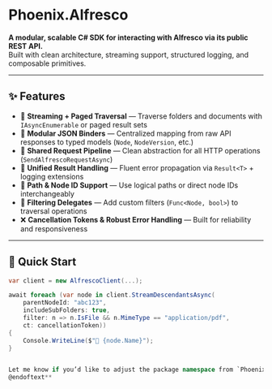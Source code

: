 # Phoenix.Alfresco

**A modular, scalable C# SDK for interacting with Alfresco via its public REST API.**  
Built with clean architecture, streaming support, structured logging, and composable primitives.

---

## ✨ Features

- 🔗 **Streaming + Paged Traversal** — Traverse folders and documents with `IAsyncEnumerable` or paged result sets  
- 🧩 **Modular JSON Binders** — Centralized mapping from raw API responses to typed models (`Node`, `NodeVersion`, etc.)  
- 📡 **Shared Request Pipeline** — Clean abstraction for all HTTP operations (`SendAlfrescoRequestAsync`)  
- 🧠 **Unified Result Handling** — Fluent error propagation via `Result<T>` + logging extensions  
- 📁 **Path & Node ID Support** — Use logical paths or direct node IDs interchangeably  
- 🔎 **Filtering Delegates** — Add custom filters (`Func<Node, bool>`) to traversal operations  
- ❌ **Cancellation Tokens & Robust Error Handling** — Built for reliability and responsiveness

---

## 🚀 Quick Start

```csharp
var client = new AlfrescoClient(...);

await foreach (var node in client.StreamDescendantsAsync(
    parentNodeId: "abc123",
    includeSubFolders: true,
    filter: n => n.IsFile && n.MimeType == "application/pdf",
    ct: cancellationToken))
{
    Console.WriteLine($"📄 {node.Name}");
}


Let me know if you’d like to adjust the package namespace from `Phoenix.CMIS` to `Phoenix.Alfresco` as well—I can help update any file headers or code references accordingly. You’re nearly ready to publish with style. 🔥📦  
@endoftext**